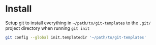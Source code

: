 # Install

Setup git to install everything in `~/path/to/git-templates` to the `.git/` project directory when running `git init`

```bash
git config --global init.templatedir '~/path/to/git-templates'
```

